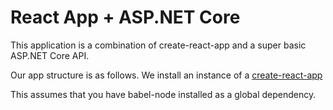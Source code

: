 # React App + ASP.NET Core

This application is a combination of create-react-app and a super basic ASP.NET Core API.

Our app structure is as follows. We install an instance of a [create-react-app](https://github.com/facebookincubator/create-react-app)

This assumes that you have babel-node installed as a global dependency.
